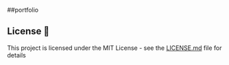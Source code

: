 ##portfolio

## License 📄

This project is licensed under the MIT License - see the [LICENSE.md](LICENSE.md) file for details


